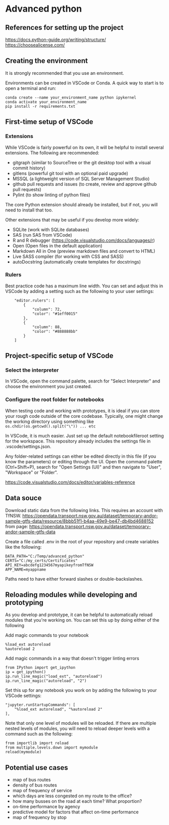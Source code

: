 # Advanced python

## References for setting up the project

https://docs.python-guide.org/writing/structure/
https://choosealicense.com/

## Creating the environment

It is strongly recommended that you use an environment. 

Environments can be created in VSCode or Conda. A quick way to start is to open
a terminal and run:

```
conda create --name your_environment_name python ipykernel
conda activate your_environment_name
pip install -r requirements.txt
```

## First-time setup of VSCode

### Extensions

While VSCode is fairly powerful on its own, it will be helpful to install several 
extensions. The following are recommended:

- gitgraph (similar to SourceTree or the git desktop tool with a visual commit history)
- gitlens (powerful git tool with an optional paid upgrade)
- MSSQL (a lightweight version of SQL Server Management Studio)
- github pull requests and issues (to create, review and approve github pull requests)
- Pylint (to show linting of python files)

The core Python extension should already be installed, but if not, you will need to
install that too.

Other extensions that may be useful if you develop more widely:

- SQLite (work with SQLite databases)
- SAS (run SAS from VSCode)
- R and R debugger (https://code.visualstudio.com/docs/languages/r)
- Open (Open files in the default application)
- Markdown All in One (preview markdown files and convert to HTML)
- Live SASS compiler (for working with CSS and SASS)
- autoDocstring (automatically create templates for docstrings)

### Rulers

Best practice code has a maximum line width. You can set and adjust this in VSCode by
adding a setting such as the following to your user settings:

```
    "editor.rulers": [
        {
            "column": 72,
            "color": "#1eff0015"
        },
        {
            "column": 88,
            "color": "#888888bb"
        }
    ]
```

## Project-specific setup of VSCode

### Select the interpreter

In VSCode, open the command palette, search for "Select Interpreter" and choose the
environment you just created.

### Configure the root folder for notebooks

When testing code and working with prototypes, it is ideal if you can store your rough
code outside of the core codebase. Typically, one might change the working directory
using something like `os.chdir(os.getcwd().split("\")) ... etc`

In VSCode, it is much easier. Just set up the default notebookfileroot setting for the 
workspace. This repository already includes the settings file in .vscode/settings.json.

Any folder-related settings can either be edited directly in this file (if you know
the parameters) or editing through the UI. Open the command palette (Ctrl+Shift+P),
search for "Open Settings (UI)" and then navigate to "User", "Workspace" or "Folder".

https://code.visualstudio.com/docs/editor/variables-reference

## Data souce

Download static data from the following links. This requires an account with TfNSW.
https://opendata.transport.nsw.gov.au/dataset/temporary-andor-sample-gtfs-data/resource/8bbb51f1-b4aa-49e9-be47-db4bd4688152
from page: https://opendata.transport.nsw.gov.au/dataset/temporary-andor-sample-gtfs-data

Create a file called .env in the root of your repository and create variables like the 
following:
```
DATA_PATH="C:/Temp/advanced_python"
CERTS="C:/my_certs/Certificates"
API_KEY=abcdefg1234567myapikeyfromTfNSW
APP_NAME=myappname
```

Paths need to have either forward slashes or double-backslashes.

## Reloading modules while developing and prototyping

As you develop and prototype, it can be helpful to automatically reload modules that 
you're working on. You can set this up by doing either of the following

Add magic commands to your notebook
```
%load_ext autoreload
%autoreload 2
```

Add magic commands in a way that doesn't trigger linting errors
```
from IPython import get_ipython
ip = get_ipython()
ip.run_line_magic("load_ext", "autoreload")
ip.run_line_magic("autoreload", "2")
```

Set this up for any notebook you work on by adding the following to your VSCode
settings:
```
"jupyter.runStartupCommands": [
    "%load_ext autoreload", "%autoreload 2"
],
```

Note that only one level of modules will be reloaded. If there are multiple nested
levels of modules, you will need to reload deeper levels with a command such as the
following:
```
from importlib import reload
from multiple.levels.down import mymodule
reload(mymodule)
```

## Potential use cases

- map of bus routes
- density of bus routes
- map of frequency of service
- which days are less congested on my route to the office?
- how many busses on the road at each time? What proportion?
- on-time performance by agency
- predictive model for factors that affect on-time performance
- map of frequency by stop